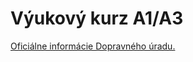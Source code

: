 ﻿# Výukový kurz A1/A3

[Oficiálne informácie Dopravného úradu.](http://letectvo.nsat.sk/bezpilotne-letectvo/)  
